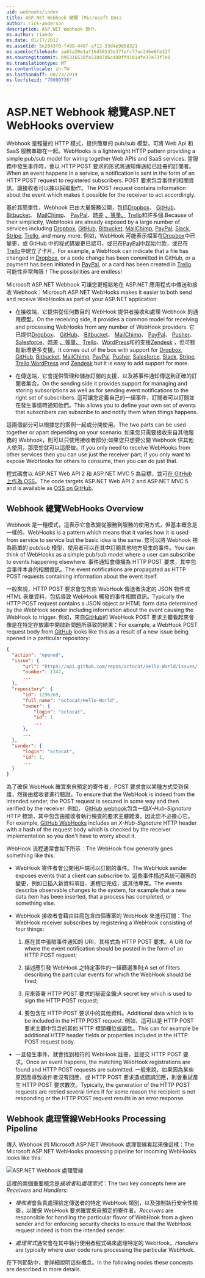 ```yaml
---
uid: webhooks/index
title: ASP.NET Webhook 總覽 |Microsoft Docs
author: rick-anderson
description: ASP.NET Webhook 簡介。
ms.author: riande
ms.date: 01/17/2012
ms.assetid: 5e2843f0-f499-448f-a712-33d4e9858321
ms.openlocfilehash: aa65a20e1af16d58533e37fafc77ac246e0fe327
ms.sourcegitcommit: b95316530fa51087d6c400ff91814fe37e73f7e8
ms.translationtype: MT
ms.contentlocale: zh-TW
ms.lasthandoff: 08/23/2019
ms.locfileid: "70000736"
---
```

# <a name="aspnet-webhooks-overview"></a><span data-ttu-id="4b5fe-103">ASP.NET Webhook 總覽</span><span class="sxs-lookup"><span data-stu-id="4b5fe-103">ASP.NET WebHooks overview</span></span>

<span data-ttu-id="4b5fe-104">Webhook 是輕量的 HTTP 模式，提供簡單的 pub/sub 模型，可將 Web Api 和 SaaS 服務串聯在一起。</span><span class="sxs-lookup"><span data-stu-id="4b5fe-104">WebHooks is a lightweight HTTP pattern providing a simple pub/sub model for wiring together Web APIs and SaaS services.</span></span> <span data-ttu-id="4b5fe-105">當服務中發生事件時，會以 HTTP POST 要求的形式將通知傳送給已註冊的訂閱者。</span><span class="sxs-lookup"><span data-stu-id="4b5fe-105">When an event happens in a service, a notification is sent in the form of an HTTP POST request to registered subscribers.</span></span> <span data-ttu-id="4b5fe-106">POST 要求包含事件的相關資訊，讓接收者可以據以採取動作。</span><span class="sxs-lookup"><span data-stu-id="4b5fe-106">The POST request contains information about the event which makes it possible for the receiver to act accordingly.</span></span>

<span data-ttu-id="4b5fe-107">基於其簡單性，Webhook 已由大量服務公開，包括[Dropbox](http://dropbox.com/)、 [GitHub](http://www.github.com/)、 [Bitbucket](https://bitbucket.org/)、 [MailChimp](http://www.mailchimp.com/)、 [PayPal](http://www.paypal.com/)、[時差](http://www.slack.com) [、等量、](http://www.stripe.com) [Trello](http://www.trello.com/)和許多個.</span><span class="sxs-lookup"><span data-stu-id="4b5fe-107">Because of their simplicity, WebHooks are already exposed by a large number of services including [Dropbox](http://dropbox.com/), [GitHub](http://www.github.com/), [Bitbucket](https://bitbucket.org/), [MailChimp](http://www.mailchimp.com/), [PayPal](http://www.paypal.com/), [Slack](http://www.slack.com), [Stripe](http://www.stripe.com), [Trello](http://www.trello.com/), and many more.</span></span> <span data-ttu-id="4b5fe-108">例如，WebHook 可能表示檔案在[Dropbox](http://dropbox.com/)中已變更，或 GitHub 中的程式碼變更已認可，或已在[PayPal](http://www.paypal.com/)中起始付款，或已在[Trello](http://www.trello.com/)中建立了卡片。</span><span class="sxs-lookup"><span data-stu-id="4b5fe-108">For example, a WebHook can indicate that a file has changed in [Dropbox](http://dropbox.com/), or a code change has been committed in GitHub, or a payment has been initiated in [PayPal](http://www.paypal.com/), or a card has been created in [Trello](http://www.trello.com/).</span></span> <span data-ttu-id="4b5fe-109">可能性非常無限！</span><span class="sxs-lookup"><span data-stu-id="4b5fe-109">The possibilities are endless!</span></span>

<span data-ttu-id="4b5fe-110">Microsoft ASP.NET Webhook 可讓您更輕鬆地在 ASP.NET 應用程式中傳送和接收 Webhook：</span><span class="sxs-lookup"><span data-stu-id="4b5fe-110">Microsoft ASP.NET WebHooks makes it easier to both send and receive WebHooks as part of your ASP.NET application:</span></span>

* <span data-ttu-id="4b5fe-111">在接收端，它提供從任何數目的 WebHook 提供者接收和處理 Webhook 的通用模型。</span><span class="sxs-lookup"><span data-stu-id="4b5fe-111">On the receiving side, it provides a common model for receiving and processing WebHooks from any number of WebHook providers.</span></span> <span data-ttu-id="4b5fe-112">它已提供[Dropbox](http://dropbox.com/)、 [GitHub](http://www.github.com/)、 [Bitbucket](https://bitbucket.org/)、 [MailChimp](http://www.mailchimp.com/)、 [PayPal](http://www.paypal.com/)、 [Pusher](http://www.pusher.com)、 [Salesforce](http://www.salesforce.com)、[時差](http://www.slack.com) [、等量、](http://www.stripe.com) [Trello](http://www.trello.com/)、[WordPress](http://www.wordpress.com)和的支援[Zendesk](https://www.zendesk.com/) ，但可輕鬆新增更多支援。</span><span class="sxs-lookup"><span data-stu-id="4b5fe-112">It comes out of the box with support for [Dropbox](http://dropbox.com/), [GitHub](http://www.github.com/), [Bitbucket](https://bitbucket.org/), [MailChimp](http://www.mailchimp.com/), [PayPal](http://www.paypal.com/), [Pusher](http://www.pusher.com), [Salesforce](http://www.salesforce.com), [Slack](http://www.slack.com), [Stripe](http://www.stripe.com), [Trello](http://www.trello.com/),[WordPress](http://www.wordpress.com) and [Zendesk](https://www.zendesk.com/) but it is easy to add support for more.</span></span>

* <span data-ttu-id="4b5fe-113">在傳送端，它會提供管理和儲存訂閱的支援，以及將事件通知傳送到正確的訂閱者集合。</span><span class="sxs-lookup"><span data-stu-id="4b5fe-113">On the sending side it provides support for managing and storing subscriptions as well as for sending event notifications to the right set of subscribers.</span></span> <span data-ttu-id="4b5fe-114">這可讓您定義自己的一組事件，訂閱者可以訂閱並在發生事情時通知他們。</span><span class="sxs-lookup"><span data-stu-id="4b5fe-114">This allows you to define your own set of events that subscribers can subscribe to and notify them when things happens.</span></span>

<span data-ttu-id="4b5fe-115">這兩個部分可以根據您的案例一起或分開使用。</span><span class="sxs-lookup"><span data-stu-id="4b5fe-115">The two parts can be used together or apart depending on your scenario.</span></span> <span data-ttu-id="4b5fe-116">如果您只需要接收來自其他服務的 Webhook，則可以只使用接收者部分;如果您只想要公開 Webhook 供其他人使用，那麼您就可以這麼做。</span><span class="sxs-lookup"><span data-stu-id="4b5fe-116">If you only need to receive WebHooks from other services then you can use just the receiver part; if you only want to expose WebHooks for others to consume, then you can do just that.</span></span>

<span data-ttu-id="4b5fe-117">程式碼會以 ASP.NET Web API 2 和 ASP.NET MVC 5 為目標，並可[在 GitHub 上作為 OSS](https://github.com/aspnet/WebHooks)。</span><span class="sxs-lookup"><span data-stu-id="4b5fe-117">The code targets ASP.NET Web API 2 and ASP.NET MVC 5 and is available as [OSS on GitHub](https://github.com/aspnet/WebHooks).</span></span>

## <a name="webhooks-overview"></a><span data-ttu-id="4b5fe-118">Webhook 總覽</span><span class="sxs-lookup"><span data-stu-id="4b5fe-118">WebHooks Overview</span></span>

<span data-ttu-id="4b5fe-119">Webhook 是一種模式，這表示它會改變從服務到服務的使用方式，但基本概念是一樣的。</span><span class="sxs-lookup"><span data-stu-id="4b5fe-119">WebHooks is a pattern which means that it varies how it is used from service to service but the basic idea is the same.</span></span> <span data-ttu-id="4b5fe-120">您可以將 Webhook 視為簡單的 pub/sub 模型，使用者可以在其中訂閱其他地方發生的事件。</span><span class="sxs-lookup"><span data-stu-id="4b5fe-120">You can think of WebHooks as a simple pub/sub model where a user can subscribe to events happening elsewhere.</span></span> <span data-ttu-id="4b5fe-121">事件通知會傳播為 HTTP POST 要求，其中包含事件本身的相關資訊。</span><span class="sxs-lookup"><span data-stu-id="4b5fe-121">The event notifications are propagated as HTTP POST requests containing information about the event itself.</span></span>

<span data-ttu-id="4b5fe-122">一般來說，HTTP POST 要求會包含由 WebHook 傳送者決定的 JSON 物件或 HTML 表單資料，包括導致 WebHook 觸發的事件相關資訊。</span><span class="sxs-lookup"><span data-stu-id="4b5fe-122">Typically the HTTP POST request contains a JSON object or HTML form data determined by the WebHook sender including information about the event causing the WebHook to trigger.</span></span> <span data-ttu-id="4b5fe-123">例如，來自[GitHub](http://www.github.com/)的 WebHook POST 要求主體看起來會像是在特定存放庫中開啟新問題所導致的結果：</span><span class="sxs-lookup"><span data-stu-id="4b5fe-123">For example, a WebHook POST request body from [GitHub](http://www.github.com/) looks like this as a result of a new issue being opened in a particular repository:</span></span>

```json
{
  "action": "opened",
  "issue": {
      "url": "https://api.github.com/repos/octocat/Hello-World/issues/1347",
      "number": 1347,
      ...
  },
  "repository": {
      "id": 1296269,
      "full_name": "octocat/Hello-World",
      "owner": {
          "login": "octocat",
          "id": 1
          ...
      },
      ...
  },
  "sender": {
      "login": "octocat",
      "id": 1,
      ...
  }
}
```

<span data-ttu-id="4b5fe-124">為了確保 WebHook 確實來自預定的寄件者，POST 要求會以某種方式受到保護，然後由接收者進行驗證。</span><span class="sxs-lookup"><span data-stu-id="4b5fe-124">To ensure that the WebHook is indeed from the intended sender, the POST request is secured in some way and then verified by the receiver.</span></span> <span data-ttu-id="4b5fe-125">例如， [GitHub webhook](https://developer.github.com/webhooks/)包含一個*X-Hub-Signature* HTTP 標頭，其中包含由接收者執行檢查的要求主體雜湊，因此您不必擔心它。</span><span class="sxs-lookup"><span data-stu-id="4b5fe-125">For example, [GitHub WebHooks](https://developer.github.com/webhooks/) includes an *X-Hub-Signature* HTTP header with a hash of the request body which is checked by the receiver implementation so you don't have to worry about it.</span></span>

<span data-ttu-id="4b5fe-126">WebHook 流程通常會如下所示：</span><span class="sxs-lookup"><span data-stu-id="4b5fe-126">The WebHook flow generally goes something like this:</span></span>

* <span data-ttu-id="4b5fe-127">WebHook 寄件者會公開用戶端可以訂閱的事件。</span><span class="sxs-lookup"><span data-stu-id="4b5fe-127">The WebHook sender exposes events that a client can subscribe to.</span></span> <span data-ttu-id="4b5fe-128">這些事件描述系統可觀察的變更，例如已插入新資料項目、進程已完成，或其他專案。</span><span class="sxs-lookup"><span data-stu-id="4b5fe-128">The events describe observable changes to the system, for example that a new data item has been inserted, that a process has completed, or something else.</span></span>

* <span data-ttu-id="4b5fe-129">WebHook 接收者會藉由註冊包含四個專案的 WebHook 來進行訂閱：</span><span class="sxs-lookup"><span data-stu-id="4b5fe-129">The WebHook receiver subscribes by registering a WebHook consisting of four things:</span></span>

     1. <span data-ttu-id="4b5fe-130">應在其中張貼事件通知的 URI，其格式為 HTTP POST 要求。</span><span class="sxs-lookup"><span data-stu-id="4b5fe-130">A URI for where the event notification should be posted in the form of an HTTP POST request;</span></span>

     2. <span data-ttu-id="4b5fe-131">描述應引發 WebHook 之特定事件的一組篩選準則;</span><span class="sxs-lookup"><span data-stu-id="4b5fe-131">A set of filters describing the particular events for which the WebHook should be fired;</span></span>

     3. <span data-ttu-id="4b5fe-132">用來簽署 HTTP POST 要求的秘密金鑰;</span><span class="sxs-lookup"><span data-stu-id="4b5fe-132">A secret key which is used to sign the HTTP POST request;</span></span>

     4. <span data-ttu-id="4b5fe-133">要包含在 HTTP POST 要求中的其他資料。</span><span class="sxs-lookup"><span data-stu-id="4b5fe-133">Additional data which is to be included in the HTTP POST request.</span></span> <span data-ttu-id="4b5fe-134">例如，這可以是 HTTP POST 要求主體中包含的其他 HTTP 標頭欄位或屬性。</span><span class="sxs-lookup"><span data-stu-id="4b5fe-134">This can for example be additional HTTP header fields or properties included in the HTTP POST request body.</span></span>

* <span data-ttu-id="4b5fe-135">一旦發生事件，就會找到相符的 WebHook 註冊，並提交 HTTP POST 要求。</span><span class="sxs-lookup"><span data-stu-id="4b5fe-135">Once an event happens, the matching WebHook registrations are found and HTTP POST requests are submitted.</span></span> <span data-ttu-id="4b5fe-136">一般來說，如果因為某些原因而導致收件者沒有回應，或 HTTP POST 要求造成錯誤回應，則會重試產生 HTTP POST 要求數次。</span><span class="sxs-lookup"><span data-stu-id="4b5fe-136">Typically, the generation of the HTTP POST requests are retried several times if for some reason the recipient is not responding or the HTTP POST request results in an error response.</span></span>

## <a name="webhooks-processing-pipeline"></a><span data-ttu-id="4b5fe-137">Webhook 處理管線</span><span class="sxs-lookup"><span data-stu-id="4b5fe-137">WebHooks Processing Pipeline</span></span>

<span data-ttu-id="4b5fe-138">傳入 Webhook 的 Microsoft ASP.NET Webhook 處理管線看起來像這樣：</span><span class="sxs-lookup"><span data-stu-id="4b5fe-138">The Microsoft ASP.NET WebHooks processing pipeline for incoming WebHooks looks like this:</span></span>

![ASP.NET Webhook 處理管線](_static/WebHookReceivers.png)

<span data-ttu-id="4b5fe-140">這裡的兩個重要概念是*接收者*和*處理常式*：</span><span class="sxs-lookup"><span data-stu-id="4b5fe-140">The two key concepts here are *Receivers* and *Handlers*:</span></span>

* <span data-ttu-id="4b5fe-141">*接收者*會負責處理給定傳送者的特定 WebHook 類別，以及強制執行安全性檢查，以確保 WebHook 要求確實來自預定的寄件者。</span><span class="sxs-lookup"><span data-stu-id="4b5fe-141">*Receivers* are responsible for handling the particular flavor of WebHook from a given sender and for enforcing security checks to ensure that the WebHook request indeed is from the intended sender.</span></span>

* <span data-ttu-id="4b5fe-142">*處理常式*通常會在其中執行使用者程式碼來處理特定的 WebHook。</span><span class="sxs-lookup"><span data-stu-id="4b5fe-142">*Handlers* are typically where user code runs processing the particular WebHook.</span></span>

<span data-ttu-id="4b5fe-143">在下列節點中，會詳細說明這些概念。</span><span class="sxs-lookup"><span data-stu-id="4b5fe-143">In the following nodes these concepts are described in more details.</span></span>
